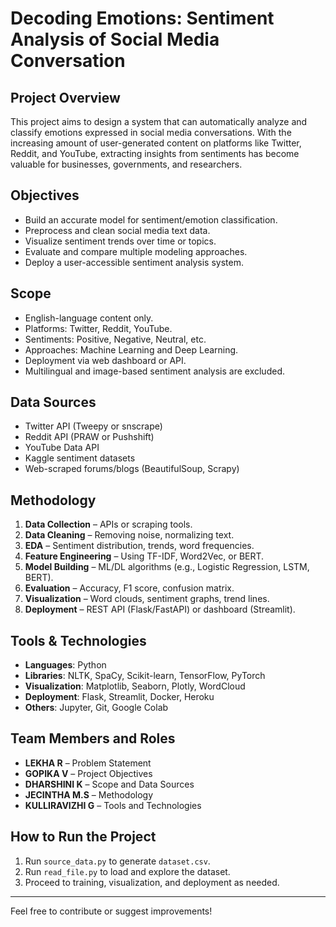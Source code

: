 # Decoding Emotions: Sentiment Analysis of Social Media Conversation

## Project Overview
This project aims to design a system that can automatically analyze and classify emotions expressed in social media conversations. With the increasing amount of user-generated content on platforms like Twitter, Reddit, and YouTube, extracting insights from sentiments has become valuable for businesses, governments, and researchers.

## Objectives
- Build an accurate model for sentiment/emotion classification.
- Preprocess and clean social media text data.
- Visualize sentiment trends over time or topics.
- Evaluate and compare multiple modeling approaches.
- Deploy a user-accessible sentiment analysis system.

## Scope
- English-language content only.
- Platforms: Twitter, Reddit, YouTube.
- Sentiments: Positive, Negative, Neutral, etc.
- Approaches: Machine Learning and Deep Learning.
- Deployment via web dashboard or API.
- Multilingual and image-based sentiment analysis are excluded.

## Data Sources
- Twitter API (Tweepy or snscrape)
- Reddit API (PRAW or Pushshift)
- YouTube Data API
- Kaggle sentiment datasets
- Web-scraped forums/blogs (BeautifulSoup, Scrapy)

## Methodology
1. **Data Collection** – APIs or scraping tools.
2. **Data Cleaning** – Removing noise, normalizing text.
3. **EDA** – Sentiment distribution, trends, word frequencies.
4. **Feature Engineering** – Using TF-IDF, Word2Vec, or BERT.
5. **Model Building** – ML/DL algorithms (e.g., Logistic Regression, LSTM, BERT).
6. **Evaluation** – Accuracy, F1 score, confusion matrix.
7. **Visualization** – Word clouds, sentiment graphs, trend lines.
8. **Deployment** – REST API (Flask/FastAPI) or dashboard (Streamlit).

## Tools & Technologies
- **Languages**: Python
- **Libraries**: NLTK, SpaCy, Scikit-learn, TensorFlow, PyTorch
- **Visualization**: Matplotlib, Seaborn, Plotly, WordCloud
- **Deployment**: Flask, Streamlit, Docker, Heroku
- **Others**: Jupyter, Git, Google Colab

## Team Members and Roles
- **LEKHA R** – Problem Statement
- **GOPIKA V** – Project Objectives
- **DHARSHINI K** – Scope and Data Sources
- **JECINTHA M.S** – Methodology
- **KULLIRAVIZHI G** – Tools and Technologies

## How to Run the Project
1. Run `source_data.py` to generate `dataset.csv`.
2. Run `read_file.py` to load and explore the dataset.
3. Proceed to training, visualization, and deployment as needed.

---

Feel free to contribute or suggest improvements!
